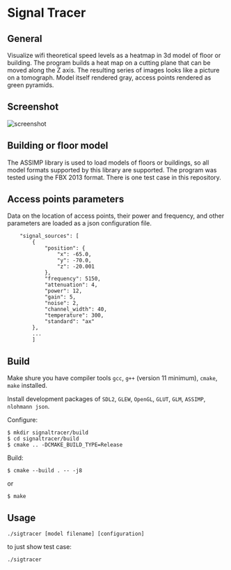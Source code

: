 # Signal Tracer
## General
Visualize wifi theoretical speed levels as a heatmap in 3d model of floor or building. 
The program builds a heat map on a cutting plane that can be moved along the Z axis. The resulting series of images looks like a picture on a tomograph. 
Model itself rendered gray, access points rendered as green pyramids.

## Screenshot
![screenshot](https://user-images.githubusercontent.com/12677911/184630285-645ceea6-497d-4682-a071-146b2834509f.png)

## Building or floor model
The ASSIMP library is used to load models of floors or buildings, so all model formats supported by this library are supported. 
The program was tested using the FBX 2013 format. There is one test case in this repository.

## Access points parameters
Data on the location of access points, their power and frequency, and other parameters are loaded as a json configuration file.
```
    "signal_sources": [
        {
            "position": {
                "x": -65.0,
                "y": -70.0,
                "z": -20.001
            },
            "frequency": 5150,
            "attenuation": 4,
            "power": 12,
            "gain": 5,
            "noise": 2,
            "channel_width": 40,
            "temperature": 300,
            "standard": "ax"
        }, 
        ... 
        ]
```

## Build
Make shure you have compiler tools `gcc`, `g++` (version 11 minimum), `cmake`, `make` installed.

Install development packages of `SDL2`, `GLEW`, `OpenGL`, `GLUT`, `GLM`, `ASSIMP`, `nlohmann json`.

Configure: 
```
$ mkdir signaltracer/build
$ cd signaltracer/build
$ cmake .. -DCMAKE_BUILD_TYPE=Release
```

Build:
```
$ cmake --build . -- -j8
```
or
```
$ make
```

## Usage
```
./sigtracer [model filename] [configuration]
```

to just show test case:
```
./sigtracer
```
